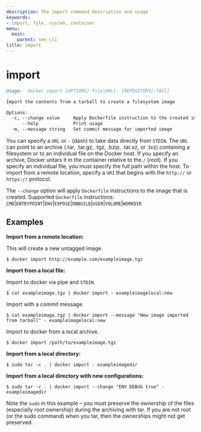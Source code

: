 ```yaml
---
description: The import command description and usage
keywords:
- import, file, system, container
menu:
  main:
    parent: smn_cli
title: import
---
```


# import

```markdown
Usage:  docker import [OPTIONS] file|URL|- [REPOSITORY[:TAG]]

Import the contents from a tarball to create a filesystem image

Options:
  -c, --change value     Apply Dockerfile instruction to the created image (default [])
      --help             Print usage
  -m, --message string   Set commit message for imported image
```

You can specify a `URL` or `-` (dash) to take data directly from `STDIN`. The
`URL` can point to an archive (.tar, .tar.gz, .tgz, .bzip, .tar.xz, or .txz)
containing a filesystem or to an individual file on the Docker host.  If you
specify an archive, Docker untars it in the container relative to the `/`
(root). If you specify an individual file, you must specify the full path within
the host. To import from a remote location, specify a `URI` that begins with the
`http://` or `https://` protocol.

The `--change` option will apply `Dockerfile` instructions to the image
that is created.
Supported `Dockerfile` instructions:
`CMD`|`ENTRYPOINT`|`ENV`|`EXPOSE`|`ONBUILD`|`USER`|`VOLUME`|`WORKDIR`

## Examples

**Import from a remote location:**

This will create a new untagged image.

    $ docker import http://example.com/exampleimage.tgz

**Import from a local file:**

Import to docker via pipe and `STDIN`.

    $ cat exampleimage.tgz | docker import - exampleimagelocal:new

Import with a commit message.

    $ cat exampleimage.tgz | docker import --message "New image imported from tarball" - exampleimagelocal:new

Import to docker from a local archive.

    $ docker import /path/to/exampleimage.tgz

**Import from a local directory:**

    $ sudo tar -c . | docker import - exampleimagedir

**Import from a local directory with new configurations:**

    $ sudo tar -c . | docker import --change "ENV DEBUG true" - exampleimagedir

Note the `sudo` in this example – you must preserve
the ownership of the files (especially root ownership) during the
archiving with tar. If you are not root (or the sudo command) when you
tar, then the ownerships might not get preserved.

